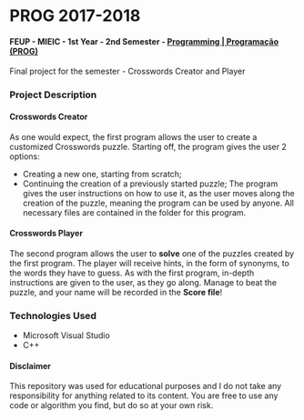 # PROG 2017-2018
#### FEUP - MIEIC - 1st Year - 2nd Semester - [Programming | Programação (PROG)](https://sigarra.up.pt/feup/pt/ucurr_geral.ficha_uc_view?pv_ocorrencia_id=399883)

Final project for the semester - Crosswords Creator and Player

### Project Description
#### Crosswords Creator
As one would expect, the first program allows the user to create a customized Crosswords puzzle.
Starting off, the program gives the user 2 options:
  - Creating a new one, starting from scratch;
  - Continuing the creation of a previously started puzzle;
The program gives the user instructions on how to use it, as the user moves along the creation of the puzzle, meaning the program can be used by anyone.
All necessary files are contained in the folder for this program.

#### Crosswords Player
The second program allows the user to **solve** one of the puzzles created by the first program.
The player will receive hints, in the form of synonyms, to the words they have to guess. As with the first program, in-depth instructions are given to the user, as they go along.
Manage to beat the puzzle, and your name will be recorded in the **Score file**!

### Technologies Used
  - Microsoft Visual Studio
  - C++
  

#### Disclaimer
This repository was used for educational purposes and I do not take any responsibility for anything related to its content. You are free to use any code or algorithm you find, but do so at your own risk.
